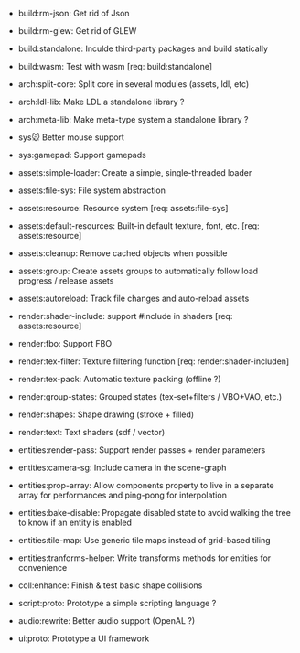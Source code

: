 - build:rm-json: Get rid of Json
- build:rm-glew: Get rid of GLEW
- build:standalone: Inculde third-party packages and build statically
- build:wasm: Test with wasm [req: build:standalone]

- arch:split-core: Split core in several modules (assets, ldl, etc)
- arch:ldl-lib: Make LDL a standalone library ?
- arch:meta-lib: Make meta-type system a standalone library ?

- sys:mouse: Better mouse support
- sys:gamepad: Support gamepads

- assets:simple-loader: Create a simple, single-threaded loader
- assets:file-sys: File system abstraction
- assets:resource: Resource system [req: assets:file-sys]
- assets:default-resources: Built-in default texture, font, etc. [req: assets:resource]
- assets:cleanup: Remove cached objects when possible
- assets:group: Create assets groups to automatically follow load progress / release assets
- assets:autoreload: Track file changes and auto-reload assets

- render:shader-include: support #include in shaders [req: assets:resource]
- render:fbo: Support FBO
- render:tex-filter: Texture filtering function [req: render:shader-includen]
- render:tex-pack: Automatic texture packing (offline ?)
- render:group-states: Grouped states (tex-set+filters / VBO+VAO, etc.)
- render:shapes: Shape drawing (stroke + filled)
- render:text: Text shaders (sdf / vector)

- entities:render-pass: Support render passes + render parameters
- entities:camera-sg: Include camera in the scene-graph
- entities:prop-array: Allow components property to live in a separate array for performances and ping-pong for interpolation
- entities:bake-disable: Propagate disabled state to avoid walking the tree to know if an entity is enabled
- entities:tile-map: Use generic tile maps instead of grid-based tiling
- entities:tranforms-helper: Write transforms methods for entities for convenience

- coll:enhance: Finish & test basic shape collisions

- script:proto: Prototype a simple scripting language ?

- audio:rewrite: Better audio support (OpenAL ?)

- ui:proto: Prototype a UI framework
